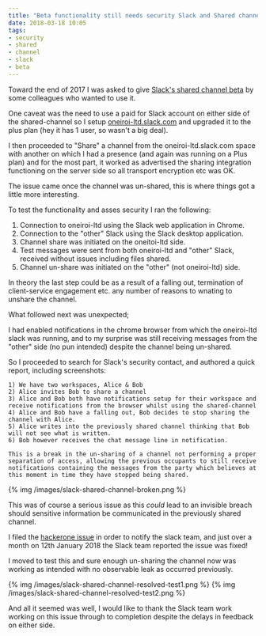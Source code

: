 ```yaml
---
title: "Beta functionality still needs security Slack and Shared channels BETA"
date: 2018-03-18 10:05
tags:
- security
- shared
- channel
- slack
- beta
---
```


Toward the end of 2017 I was asked to give [Slack's shared channel beta](https://get.slack.help/hc/en-us/articles/115004151183-Join-Slack-s-shared-channel-beta) by some colleagues who wanted to use it.

One caveat was the need to use a paid for Slack account on either side of the shared-channel so I setup [oneiroi-ltd.slack.com](https://oneiroi-ltd.slack.com) and upgraded it to the plus plan (hey it has 1 user, so wasn't a big deal).

I then proceeded to "Share" a channel from the oneiroi-ltd.slack.com space with another on which I had a presence (and again was running on a Plus plan) and for the most part, it worked as advertised the sharing integration functioning on the server side so all transport encryption etc was OK.


The issue came once the channel was un-shared, this is where things got a little more interesting.

To test the functionality and asses security I ran the following:

1. Connection to oneiroi-ltd using the Slack web application in Chrome.
2. Connection to the "other" Slack using the Slack desktop application.
3. Channel share was initiated on the oneitoi-ltd side.
4. Test messages were sent from both oneiroi-ltd and "other" Slack, received without issues including files shared.
5. Channel un-share was initiated on the "other" (not oneiroi-ltd) side.

In theory the last step could be as a result of a falling out, termination of client-service engagement etc. any number of reasons to wnating to unshare the channel.

What followed next was unexpected;

I had enabled notifications in the chrome browser from which the oneiroi-ltd slack was running, and to my surprise was still receiving messages from the "other" side (no pun intended) despite the channel being un-shared.

So I proceeded to search for Slack's security contact, and authored a quick report, including screenshots:

```
1) We have two workspaces, Alice & Bob
2) Alice invites Bob to share a channel
3) Alice and Bob both have notifications setup for their workspace and receive notifications from the browser whilst using the shared-channel
4) Alice and Bob have a falling out, Bob decides to stop sharing the channel with Alice.
5) Alice writes into the previously shared channel thinking that Bob will not see what is written.
6) Bob however receives the chat message line in notification.

This is a break in the un-sharing of a channel not performing a proper separation of access, allowing the previous occupants to still receive notifications containing the messages from the party which believes at this moment in time they have stopped being shared.
```

{% img /images/slack-shared-channel-broken.png %}

This was of course a serious issue as this _could_ lead to an invisible breach should sensitive information be communicated in the previously shared channel.

I filed the [hackerone issue](https://hackerone.com/bugs?report_id=291822) in order to notify the slack team, and just over a month on 12th January 2018 the Slack team reported the issue was fixed! 

I moved to test this and sure enough un-sharing the channel now was working as intended with no observable leak as occurred previously.

{% img /images/slack-shared-channel-resolved-test1.png %}
{% img /images/slack-shared-channel-resolved-test2.png %}

And all it seemed was well, I would like to thank the Slack team work working on this issue through to completion despite the delays in feedback on either side.


